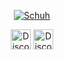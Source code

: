 <p align="center"><a href="https://github.com/Schuh1337"><img src="https://readme-typing-svg.demolab.com?font=Fira+Code&size=33&duration=3333&color=a600ff&center=true&vCenter=true&width=333&lines=<%20Schuh%20>" alt="Schuh"></a> </p>
<p align="center"><a href="https://discord.com/users/492707412504215552"><img width="32px" alt="Discord" src="https://cdn.prod.website-files.com/6257adef93867e50d84d30e636e0a69f118df70ad7828d4_icon_clyde_blurple_RGB.svg"/></a>
<a href="https://silky.lol"><img width="32px" alt="Discord" src="https://storage.googleapis.com/replit/images/1643321434291_116fb43a30d681eb1e7848923946e51e.png"/></a>
</p>

